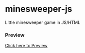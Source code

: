 # minesweeper-js
Little minesweeper game in JS/HTML 

### Preview

[Click here to Preview](http://htmlpreview.github.io/?https://github.com/fancellu/minesweeper-js/blob/main/index.html)